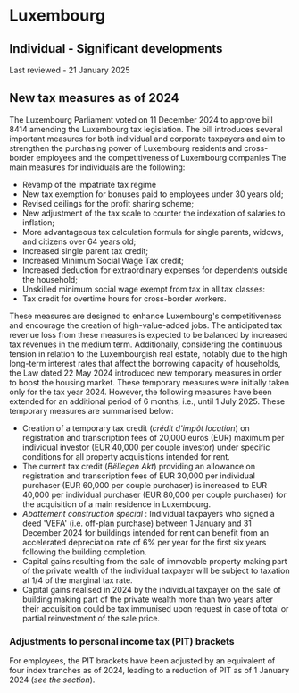 # Luxembourg
## Individual - Significant developments
Last reviewed - 21 January 2025
## New tax measures as of 2024
The Luxembourg Parliament voted on 11 December 2024 to approve bill 8414 amending the Luxembourg tax legislation. The bill introduces several important measures for both individual and corporate taxpayers and aim to strengthen the purchasing power of Luxembourg residents and cross-border employees and the competitiveness of Luxembourg companies
The main measures for individuals are the following:
  * Revamp of the impatriate tax regime
  * New tax exemption for bonuses paid to employees under 30 years old;
  * Revised ceilings for the profit sharing scheme;
  * New adjustment of the tax scale to counter the indexation of salaries to inflation;
  * More advantageous tax calculation formula for single parents, widows, and citizens over 64 years old;
  * Increased single parent tax credit;
  * Increased Minimum Social Wage Tax credit;
  * Increased deduction for extraordinary expenses for dependents outside the household;
  * Unskilled minimum social wage exempt from tax in all tax classes:
  * Tax credit for overtime hours for cross-border workers.


These measures are designed to enhance Luxembourg's competitiveness and encourage the creation of high-value-added jobs. The anticipated tax revenue loss from these measures is expected to be balanced by increased tax revenues in the medium term.
Additionally, considering the continuous tension in relation to the Luxembourgish real estate, notably due to the high long-term interest rates that affect the borrowing capacity of households, the Law dated 22 May 2024 introduced new temporary measures in order to boost the housing market. These temporary measures were initially taken only for the tax year 2024. However, the following measures have been extended for an additional period of 6 months, i.e., until 1 July 2025.
These temporary measures are summarised below:
  * Creation of a temporary tax credit (_crédit d'impôt location_) on registration and transcription fees of 20,000 euros (EUR) maximum per individual investor (EUR 40,000 per couple investor) under specific conditions for all property acquisitions intended for rent.
  * The current tax credit (_Bëllegen Akt_) providing an allowance on registration and transcription fees of EUR 30,000 per individual purchaser (EUR 60,000 per couple purchaser) is increased to EUR 40,000 per individual purchaser (EUR 80,000 per couple purchaser) for the acquisition of a main residence in Luxembourg.
  * _Abattement construction special_ : Individual taxpayers who signed a deed 'VEFA' (i.e. off-plan purchase) between 1 January and 31 December 2024 for buildings intended for rent can benefit from an accelerated depreciation rate of 6% per year for the first six years following the building completion.
  * Capital gains resulting from the sale of immovable property making part of the private wealth of the individual taxpayer will be subject to taxation at 1/4 of the marginal tax rate.
  * Capital gains realised in 2024 by the individual taxpayer on the sale of building making part of the private wealth more than two years after their acquisition could be tax immunised upon request in case of total or partial reinvestment of the sale price.


### Adjustments to personal income tax (PIT) brackets
For employees, the PIT brackets have been adjusted by an equivalent of four index tranches as of 2024, leading to a reduction of PIT as of 1 January 2024 (_see the section_).
